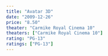 ```yaml
---
title: "Avatar 3D"
date: "2009-12-26"
price: "8.50"
theater: "Carmike Royal Cinema 10"
theaters: ["Carmike Royal Cinema 10"]
rating: "PG-13"
ratings: ["PG-13"]
---
```


